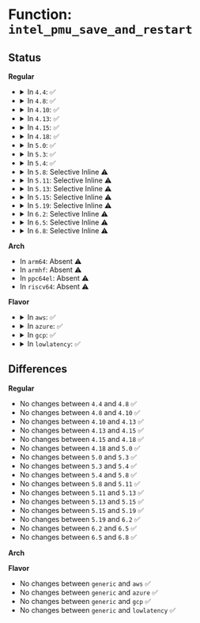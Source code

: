 # Function: <code>intel_pmu_save_and_restart</code>

## Status
<b>Regular</b>
<ul>
<li>
<details>
<summary>In <code>4.4</code>: ✅</summary>

```c
int intel_pmu_save_and_restart(struct perf_event *event);
```

**Collision:** Unique Global

**Inline:** No

**Transformation:** False

**Instances:**

```
In arch/x86/events/intel/core.c (ffffffff8100c280)
Location: arch/x86/events/intel/core.c:1771
Inline: False
Direct callers:
  - arch/x86/events/intel/core.c:intel_pmu_handle_irq
  - arch/x86/events/intel/ds.c:__intel_pmu_pebs_event
  - arch/x86/events/intel/knc.c:knc_pmu_handle_irq
```
**Symbols:**

```
ffffffff8100c280-ffffffff8100c2ce: intel_pmu_save_and_restart (STB_GLOBAL)
```
</details>
</li>
<li>
<details>
<summary>In <code>4.8</code>: ✅</summary>

```c
int intel_pmu_save_and_restart(struct perf_event *event);
```

**Collision:** Unique Global

**Inline:** No

**Transformation:** False

**Instances:**

```
In arch/x86/events/intel/core.c (ffffffff8100c4c0)
Location: arch/x86/events/intel/core.c:2000
Inline: False
Direct callers:
  - arch/x86/events/intel/core.c:intel_pmu_handle_irq
  - arch/x86/events/intel/ds.c:__intel_pmu_pebs_event
  - arch/x86/events/intel/knc.c:knc_pmu_handle_irq
```
**Symbols:**

```
ffffffff8100c4c0-ffffffff8100c50e: intel_pmu_save_and_restart (STB_GLOBAL)
```
</details>
</li>
<li>
<details>
<summary>In <code>4.10</code>: ✅</summary>

```c
int intel_pmu_save_and_restart(struct perf_event *event);
```

**Collision:** Unique Global

**Inline:** No

**Transformation:** False

**Instances:**

```
In arch/x86/events/intel/core.c (ffffffff8100c580)
Location: arch/x86/events/intel/core.c:2003
Inline: False
Direct callers:
  - arch/x86/events/intel/core.c:intel_pmu_handle_irq
  - arch/x86/events/intel/ds.c:__intel_pmu_pebs_event
  - arch/x86/events/intel/knc.c:knc_pmu_handle_irq
```
**Symbols:**

```
ffffffff8100c580-ffffffff8100c5ce: intel_pmu_save_and_restart (STB_GLOBAL)
```
</details>
</li>
<li>
<details>
<summary>In <code>4.13</code>: ✅</summary>

```c
int intel_pmu_save_and_restart(struct perf_event *event);
```

**Collision:** Unique Global

**Inline:** No

**Transformation:** False

**Instances:**

```
In arch/x86/events/intel/core.c (ffffffff8100c2c0)
Location: arch/x86/events/intel/core.c:2138
Inline: False
Direct callers:
  - arch/x86/events/intel/core.c:intel_pmu_handle_irq
  - arch/x86/events/intel/ds.c:__intel_pmu_pebs_event
  - arch/x86/events/intel/knc.c:knc_pmu_handle_irq
```
**Symbols:**

```
ffffffff8100c2c0-ffffffff8100c30e: intel_pmu_save_and_restart (STB_GLOBAL)
```
</details>
</li>
<li>
<details>
<summary>In <code>4.15</code>: ✅</summary>

```c
int intel_pmu_save_and_restart(struct perf_event *event);
```

**Collision:** Unique Global

**Inline:** No

**Transformation:** False

**Instances:**

```
In arch/x86/events/intel/core.c (ffffffff8100c860)
Location: arch/x86/events/intel/core.c:2138
Inline: False
Direct callers:
  - arch/x86/events/intel/core.c:intel_pmu_handle_irq
  - arch/x86/events/intel/ds.c:__intel_pmu_pebs_event
  - arch/x86/events/intel/knc.c:knc_pmu_handle_irq
```
**Symbols:**

```
ffffffff8100c860-ffffffff8100c8ae: intel_pmu_save_and_restart (STB_GLOBAL)
```
</details>
</li>
<li>
<details>
<summary>In <code>4.18</code>: ✅</summary>

```c
int intel_pmu_save_and_restart(struct perf_event *event);
```

**Collision:** Unique Global

**Inline:** No

**Transformation:** False

**Instances:**

```
In arch/x86/events/intel/core.c (ffffffff8100cfc0)
Location: arch/x86/events/intel/core.c:2146
Inline: False
Direct callers:
  - arch/x86/events/intel/core.c:intel_pmu_handle_irq
  - arch/x86/events/intel/ds.c:__intel_pmu_pebs_event
  - arch/x86/events/intel/knc.c:knc_pmu_handle_irq
```
**Symbols:**

```
ffffffff8100cfc0-ffffffff8100d005: intel_pmu_save_and_restart (STB_GLOBAL)
```
</details>
</li>
<li>
<details>
<summary>In <code>5.0</code>: ✅</summary>

```c
int intel_pmu_save_and_restart(struct perf_event *event);
```

**Collision:** Unique Global

**Inline:** No

**Transformation:** False

**Instances:**

```
In arch/x86/events/intel/core.c (ffffffff8100d390)
Location: arch/x86/events/intel/core.c:2197
Inline: False
Direct callers:
  - arch/x86/events/intel/core.c:handle_pmi_common
  - arch/x86/events/intel/ds.c:__intel_pmu_pebs_event
  - arch/x86/events/intel/knc.c:knc_pmu_handle_irq
```
**Symbols:**

```
ffffffff8100d390-ffffffff8100d3d5: intel_pmu_save_and_restart (STB_GLOBAL)
```
</details>
</li>
<li>
<details>
<summary>In <code>5.3</code>: ✅</summary>

```c
int intel_pmu_save_and_restart(struct perf_event *event);
```

**Collision:** Unique Global

**Inline:** No

**Transformation:** False

**Instances:**

```
In arch/x86/events/intel/core.c (ffffffff8100dc20)
Location: arch/x86/events/intel/core.c:2274
Inline: False
Direct callers:
  - arch/x86/events/intel/core.c:handle_pmi_common
  - arch/x86/events/intel/ds.c:__intel_pmu_pebs_event
  - arch/x86/events/intel/knc.c:knc_pmu_handle_irq
```
**Symbols:**

```
ffffffff8100dc20-ffffffff8100dc76: intel_pmu_save_and_restart (STB_GLOBAL)
```
</details>
</li>
<li>
<details>
<summary>In <code>5.4</code>: ✅</summary>

```c
int intel_pmu_save_and_restart(struct perf_event *event);
```

**Collision:** Unique Global

**Inline:** No

**Transformation:** False

**Instances:**

```
In arch/x86/events/intel/core.c (ffffffff8100e260)
Location: arch/x86/events/intel/core.c:2275
Inline: False
Direct callers:
  - arch/x86/events/intel/core.c:handle_pmi_common
  - arch/x86/events/intel/ds.c:__intel_pmu_pebs_event
  - arch/x86/events/intel/knc.c:knc_pmu_handle_irq
```
**Symbols:**

```
ffffffff8100e260-ffffffff8100e2b6: intel_pmu_save_and_restart (STB_GLOBAL)
```
</details>
</li>
<li>
<details>
<summary>In <code>5.8</code>: Selective Inline ⚠️</summary>

```c
int intel_pmu_save_and_restart(struct perf_event *event);
```

**Collision:** Unique Global

**Inline:** Selective

**Transformation:** False

**Instances:**

```
In arch/x86/events/intel/core.c (ffffffff8100f4cd)
Location: arch/x86/events/intel/core.c:2282
Inline: True
Inline callers:
  - arch/x86/events/intel/core.c:handle_pmi_common
Direct callers:
  - arch/x86/events/intel/ds.c:__intel_pmu_pebs_event
  - arch/x86/events/intel/knc.c:knc_pmu_handle_irq
```
**Symbols:**

```
ffffffff8100fa40-ffffffff8100fa9a: intel_pmu_save_and_restart (STB_GLOBAL)
```
</details>
</li>
<li>
<details>
<summary>In <code>5.11</code>: Selective Inline ⚠️</summary>

```c
int intel_pmu_save_and_restart(struct perf_event *event);
```

**Collision:** Unique Global

**Inline:** Selective

**Transformation:** False

**Instances:**

```
In arch/x86/events/intel/core.c (ffffffff8100eae8)
Location: arch/x86/events/intel/core.c:2542
Inline: True
Inline callers:
  - arch/x86/events/intel/core.c:handle_pmi_common
Direct callers:
  - arch/x86/events/intel/ds.c:intel_pmu_drain_pebs_icl
  - arch/x86/events/intel/ds.c:intel_pmu_drain_pebs_nhm
  - arch/x86/events/intel/ds.c:intel_pmu_drain_pebs_core
  - arch/x86/events/intel/knc.c:knc_pmu_handle_irq
```
**Symbols:**

```
ffffffff8100f150-ffffffff8100f1aa: intel_pmu_save_and_restart (STB_GLOBAL)
```
</details>
</li>
<li>
<details>
<summary>In <code>5.13</code>: Selective Inline ⚠️</summary>

```c
int intel_pmu_save_and_restart(struct perf_event *event);
```

**Collision:** Unique Global

**Inline:** Selective

**Transformation:** False

**Instances:**

```
In arch/x86/events/intel/core.c (ffffffff8100eeb2)
Location: arch/x86/events/intel/core.c:2724
Inline: True
Inline callers:
  - arch/x86/events/intel/core.c:handle_pmi_common
Direct callers:
  - arch/x86/events/intel/ds.c:intel_pmu_drain_pebs_icl
  - arch/x86/events/intel/ds.c:intel_pmu_drain_pebs_nhm
  - arch/x86/events/intel/ds.c:intel_pmu_drain_pebs_core
  - arch/x86/events/intel/knc.c:knc_pmu_handle_irq
```
**Symbols:**

```
ffffffff8100faa0-ffffffff8100fafa: intel_pmu_save_and_restart (STB_GLOBAL)
```
</details>
</li>
<li>
<details>
<summary>In <code>5.15</code>: Selective Inline ⚠️</summary>

```c
int intel_pmu_save_and_restart(struct perf_event *event);
```

**Collision:** Unique Global

**Inline:** Selective

**Transformation:** False

**Instances:**

```
In arch/x86/events/intel/core.c (ffffffff8100f9fc)
Location: arch/x86/events/intel/core.c:2726
Inline: True
Inline callers:
  - arch/x86/events/intel/core.c:handle_pmi_common
Direct callers:
  - arch/x86/events/intel/ds.c:intel_pmu_drain_pebs_icl
  - arch/x86/events/intel/ds.c:intel_pmu_drain_pebs_nhm
  - arch/x86/events/intel/ds.c:intel_pmu_drain_pebs_core
  - arch/x86/events/intel/knc.c:knc_pmu_handle_irq
```
**Symbols:**

```
ffffffff810104d0-ffffffff8101052a: intel_pmu_save_and_restart (STB_GLOBAL)
```
</details>
</li>
<li>
<details>
<summary>In <code>5.19</code>: Selective Inline ⚠️</summary>

```c
int intel_pmu_save_and_restart(struct perf_event *event);
```

**Collision:** Unique Global

**Inline:** Selective

**Transformation:** False

**Instances:**

```
In arch/x86/events/intel/core.c (ffffffff81010f94)
Location: arch/x86/events/intel/core.c:2794
Inline: True
Inline callers:
  - arch/x86/events/intel/core.c:handle_pmi_common
Direct callers:
  - arch/x86/events/intel/ds.c:intel_pmu_drain_pebs_icl
  - arch/x86/events/intel/ds.c:intel_pmu_drain_pebs_nhm
  - arch/x86/events/intel/ds.c:intel_pmu_drain_pebs_core
  - arch/x86/events/intel/knc.c:knc_pmu_handle_irq
```
**Symbols:**

```
ffffffff81011b00-ffffffff81011b83: intel_pmu_save_and_restart (STB_GLOBAL)
```
</details>
</li>
<li>
<details>
<summary>In <code>6.2</code>: Selective Inline ⚠️</summary>

```c
int intel_pmu_save_and_restart(struct perf_event *event);
```

**Collision:** Unique Global

**Inline:** Selective

**Transformation:** False

**Instances:**

```
In arch/x86/events/intel/core.c (ffffffff810153fc)
Location: arch/x86/events/intel/core.c:2811
Inline: True
Inline callers:
  - arch/x86/events/intel/core.c:handle_pmi_common
Direct callers:
  - arch/x86/events/intel/ds.c:intel_pmu_drain_pebs_icl
  - arch/x86/events/intel/ds.c:intel_pmu_drain_pebs_nhm
  - arch/x86/events/intel/ds.c:intel_pmu_drain_pebs_core
  - arch/x86/events/intel/knc.c:knc_pmu_handle_irq
```
**Symbols:**

```
ffffffff81015bf0-ffffffff81015c73: intel_pmu_save_and_restart (STB_GLOBAL)
```
</details>
</li>
<li>
<details>
<summary>In <code>6.5</code>: Selective Inline ⚠️</summary>

```c
int intel_pmu_save_and_restart(struct perf_event *event);
```

**Collision:** Unique Global

**Inline:** Selective

**Transformation:** False

**Instances:**

```
In arch/x86/events/intel/core.c (ffffffff81014c5c)
Location: arch/x86/events/intel/core.c:2831
Inline: True
Inline callers:
  - arch/x86/events/intel/core.c:handle_pmi_common
Direct callers:
  - arch/x86/events/intel/ds.c:intel_pmu_drain_pebs_icl
  - arch/x86/events/intel/ds.c:intel_pmu_drain_pebs_nhm
  - arch/x86/events/intel/ds.c:intel_pmu_drain_pebs_core
  - arch/x86/events/intel/knc.c:knc_pmu_handle_irq
```
**Symbols:**

```
ffffffff81015480-ffffffff81015503: intel_pmu_save_and_restart (STB_GLOBAL)
```
</details>
</li>
<li>
<details>
<summary>In <code>6.8</code>: Selective Inline ⚠️</summary>

```c
int intel_pmu_save_and_restart(struct perf_event *event);
```

**Collision:** Unique Global

**Inline:** Selective

**Transformation:** False

**Instances:**

```
In arch/x86/events/intel/core.c (ffffffff81019c4c)
Location: arch/x86/events/intel/core.c:2839
Inline: True
Inline callers:
  - arch/x86/events/intel/core.c:handle_pmi_common
Direct callers:
  - arch/x86/events/intel/ds.c:intel_pmu_drain_pebs_icl
  - arch/x86/events/intel/ds.c:intel_pmu_drain_pebs_nhm
  - arch/x86/events/intel/ds.c:intel_pmu_drain_pebs_core
  - arch/x86/events/intel/knc.c:knc_pmu_handle_irq
```
**Symbols:**

```
ffffffff8101ae10-ffffffff8101ae93: intel_pmu_save_and_restart (STB_GLOBAL)
```
</details>
</li>
</ul>
<b>Arch</b>
<ul>
<li>
In <code>arm64</code>: Absent ⚠️
</li>
<li>
In <code>armhf</code>: Absent ⚠️
</li>
<li>
In <code>ppc64el</code>: Absent ⚠️
</li>
<li>
In <code>riscv64</code>: Absent ⚠️
</li>
</ul>
<b>Flavor</b>
<ul>
<li>
<details>
<summary>In <code>aws</code>: ✅</summary>

```c
int intel_pmu_save_and_restart(struct perf_event *event);
```

**Collision:** Unique Global

**Inline:** No

**Transformation:** False

**Instances:**

```
In arch/x86/events/intel/core.c (ffffffff8100e260)
Location: arch/x86/events/intel/core.c:2275
Inline: False
Direct callers:
  - arch/x86/events/intel/core.c:handle_pmi_common
  - arch/x86/events/intel/ds.c:__intel_pmu_pebs_event
  - arch/x86/events/intel/knc.c:knc_pmu_handle_irq
```
**Symbols:**

```
ffffffff8100e260-ffffffff8100e2b6: intel_pmu_save_and_restart (STB_GLOBAL)
```
</details>
</li>
<li>
<details>
<summary>In <code>azure</code>: ✅</summary>

```c
int intel_pmu_save_and_restart(struct perf_event *event);
```

**Collision:** Unique Global

**Inline:** No

**Transformation:** False

**Instances:**

```
In arch/x86/events/intel/core.c (ffffffff8100ceb0)
Location: arch/x86/events/intel/core.c:2275
Inline: False
Direct callers:
  - arch/x86/events/intel/core.c:handle_pmi_common
  - arch/x86/events/intel/ds.c:__intel_pmu_pebs_event
  - arch/x86/events/intel/knc.c:knc_pmu_handle_irq
```
**Symbols:**

```
ffffffff8100ceb0-ffffffff8100cf12: intel_pmu_save_and_restart (STB_GLOBAL)
```
</details>
</li>
<li>
<details>
<summary>In <code>gcp</code>: ✅</summary>

```c
int intel_pmu_save_and_restart(struct perf_event *event);
```

**Collision:** Unique Global

**Inline:** No

**Transformation:** False

**Instances:**

```
In arch/x86/events/intel/core.c (ffffffff8100e220)
Location: arch/x86/events/intel/core.c:2275
Inline: False
Direct callers:
  - arch/x86/events/intel/core.c:handle_pmi_common
  - arch/x86/events/intel/ds.c:__intel_pmu_pebs_event
  - arch/x86/events/intel/knc.c:knc_pmu_handle_irq
```
**Symbols:**

```
ffffffff8100e220-ffffffff8100e276: intel_pmu_save_and_restart (STB_GLOBAL)
```
</details>
</li>
<li>
<details>
<summary>In <code>lowlatency</code>: ✅</summary>

```c
int intel_pmu_save_and_restart(struct perf_event *event);
```

**Collision:** Unique Global

**Inline:** No

**Transformation:** False

**Instances:**

```
In arch/x86/events/intel/core.c (ffffffff8100e3f0)
Location: arch/x86/events/intel/core.c:2275
Inline: False
Direct callers:
  - arch/x86/events/intel/core.c:handle_pmi_common
  - arch/x86/events/intel/ds.c:__intel_pmu_pebs_event
  - arch/x86/events/intel/knc.c:knc_pmu_handle_irq
```
**Symbols:**

```
ffffffff8100e3f0-ffffffff8100e446: intel_pmu_save_and_restart (STB_GLOBAL)
```
</details>
</li>
</ul>

## Differences
<b>Regular</b>
<ul>
<li>
No changes between <code>4.4</code> and <code>4.8</code> ✅
</li>
<li>
No changes between <code>4.8</code> and <code>4.10</code> ✅
</li>
<li>
No changes between <code>4.10</code> and <code>4.13</code> ✅
</li>
<li>
No changes between <code>4.13</code> and <code>4.15</code> ✅
</li>
<li>
No changes between <code>4.15</code> and <code>4.18</code> ✅
</li>
<li>
No changes between <code>4.18</code> and <code>5.0</code> ✅
</li>
<li>
No changes between <code>5.0</code> and <code>5.3</code> ✅
</li>
<li>
No changes between <code>5.3</code> and <code>5.4</code> ✅
</li>
<li>
No changes between <code>5.4</code> and <code>5.8</code> ✅
</li>
<li>
No changes between <code>5.8</code> and <code>5.11</code> ✅
</li>
<li>
No changes between <code>5.11</code> and <code>5.13</code> ✅
</li>
<li>
No changes between <code>5.13</code> and <code>5.15</code> ✅
</li>
<li>
No changes between <code>5.15</code> and <code>5.19</code> ✅
</li>
<li>
No changes between <code>5.19</code> and <code>6.2</code> ✅
</li>
<li>
No changes between <code>6.2</code> and <code>6.5</code> ✅
</li>
<li>
No changes between <code>6.5</code> and <code>6.8</code> ✅
</li>
</ul>
<b>Arch</b>
<ul>
</ul>
<b>Flavor</b>
<ul>
<li>
No changes between <code>generic</code> and <code>aws</code> ✅
</li>
<li>
No changes between <code>generic</code> and <code>azure</code> ✅
</li>
<li>
No changes between <code>generic</code> and <code>gcp</code> ✅
</li>
<li>
No changes between <code>generic</code> and <code>lowlatency</code> ✅
</li>
</ul>
